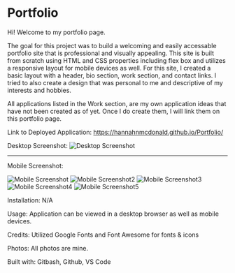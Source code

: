 # Portfolio

Hi! Welcome to my portfolio page. 

The goal for this project was to build a welcoming and easily accessable portfolio site that is professional and visually appealing.
This site is built from scratch using HTML and CSS properties including flex box and utilizes a responsive layout for mobile devices as well. 
For this site, I created a basic layout with a header, bio section, work section, and contact links. 
I tried to also create a design that was personal to me and descriptive of my interests and hobbies.

All applications listed in the Work section, are my own application ideas that have not been created as of yet. Once I do create them, I will link them on this portfolio page.

Link to Deployed Application: https://hannahnmcdonald.github.io/Portfolio/


Desktop Screenshot:
![Desktop Screenshot](./images/desktopportfolioscreenshot.png)

_____________________________________________________________________________________________________________________________________________________________________
Mobile Screenshot:



![Mobile Screenshot](./images/mobileportfolioscreenshot.png)
![Mobile Screenshot2](./images/mobileportfolioscreenshot2.png)
![Mobile Screenshot3](./images/mobileportfolioscreenshot3.png)
![Mobile Screenshot4](./images/mobileportfolioscreenshot4.png)
![Mobile Screenshot5](./images/mobileportfolioscreenshot5.png)

Installation: N/A

Usage: Application can be viewed in a desktop browser as well as mobile devices.

Credits: Utilized Google Fonts and Font Awesome for fonts & icons

Photos: All photos are mine.

Built with: Gitbash, Github, VS Code
